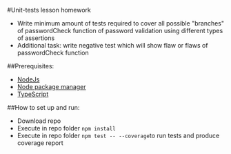 #Unit-tests lesson homework
 - Write minimum amount of tests required to cover all possible "branches" of passwordCheck function of password validation using different types of assertions
 - Additional task: write negative test which will show flaw or flaws of passwordCheck function

##Prerequisites:
 - [NodeJs](https://nodejs.org/en/download/)
 - [Node package manager](https://docs.npmjs.com/downloading-and-installing-node-js-and-npm)
 - [TypeScript](https://www.typescriptlang.org/download)

##How to set up and run:
 - Download repo
 - Execute in repo folder `npm install`
 - Execute in repo folder `npm test -- --coverage`to run tests and produce coverage report
